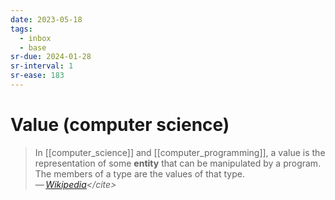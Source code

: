 ```yaml
---
date: 2023-05-18
tags:
  - inbox
  - base
sr-due: 2024-01-28
sr-interval: 1
sr-ease: 183
---
```


# Value (computer science)

> In [[computer_science]] and [[computer_programming]], a value is the
> representation of some **entity** that can be manipulated by a program. The
> members of a type are the values of that type.\
> — <cite>[Wikipedia](https://en.wikipedia.org/wiki/Value_\(computer_science\))</cite>

